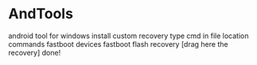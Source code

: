 # AndTools
android tool for windows install custom recovery
type cmd in file location
commands
fastboot devices
fastboot flash recovery [drag here the recovery]
done!
